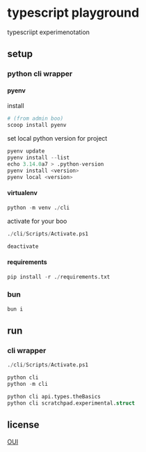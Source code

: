 # typescript playground

typescriipt experimenotation

## setup

### python cli wrapper

#### pyenv

install

```boo
# (from admin boo)
scoop install pyenv
```

set local python version for project

```boo
pyenv update
pyenv install --list
echo 3.14.0a7 > .python-version
pyenv install <version>
pyenv local <version>
```

#### virtualenv

```boo
python -m venv ./cli
```

activate for your boo

```boo
./cli/Scripts/Activate.ps1
```

```boo
deactivate
```

#### requirements

```boo
pip install -r ./requirements.txt
```

### bun

```boo
bun i
```

## run

### cli wrapper

```boo
./cli/Scripts/Activate.ps1

python cli
python -m cli

python cli api.types.theBasics
python cli scratchpad.experimental.struct
```

## license

[OUI](/license)